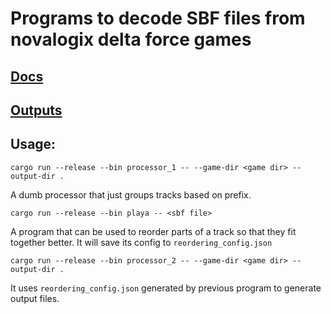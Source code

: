 # Programs to decode SBF files from novalogix delta force games

## [Docs](https://amokfa.github.io/posts/dfbhd_sbf.html)

## [Outputs](https://amokfa.github.io/posts/dfbhd_mus.html)

## Usage:

```
cargo run --release --bin processor_1 -- --game-dir <game dir> --output-dir .
```
A dumb processor that just groups tracks based on prefix.

```
cargo run --release --bin playa -- <sbf file>
```
A program that can be used to reorder parts of a track so that they fit together better. It will save its config to `reordering_config.json`

```
cargo run --release --bin processor_2 -- --game-dir <game dir> --output-dir .
```
It uses `reordering_config.json` generated by previous program to generate output files.
